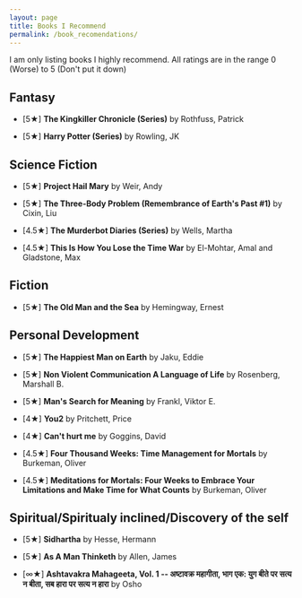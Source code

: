 ```yaml
---
layout: page
title: Books I Recommend
permalink: /book_recomendations/
---
```

I am only listing books I highly recommend. All ratings are in the range 0 (Worse) to 5 (Don't put it down)

## Fantasy
* [5★] **The Kingkiller Chronicle (Series)** by Rothfuss, Patrick

* [5★] **Harry Potter (Series)** by Rowling, JK


## Science Fiction
* [5★] **Project Hail Mary** by Weir, Andy

* [5★] **The Three-Body Problem (Remembrance of Earth's Past #1)** by Cixin, Liu
  
* [4.5★] **The Murderbot Diaries (Series)** by Wells, Martha

* [4.5★] **This Is How You Lose the Time War** by El-Mohtar, Amal and Gladstone, Max


## Fiction
* [5★] **The Old Man and the Sea** by Hemingway, Ernest
 

## Personal Development
* [5★] **The Happiest Man on Earth** by Jaku, Eddie
  
* [5★] **Non Violent Communication A Language of Life** by Rosenberg, Marshall B.
  
* [5★] **Man's Search for Meaning** by Frankl, Viktor E.

* [4★] **You2** by Pritchett, Price

* [4★] **Can't hurt me** by Goggins, David

* [4.5★] **Four Thousand Weeks: Time Management for Mortals** by Burkeman, Oliver 

* [4.5★] **Meditations for Mortals: Four Weeks to Embrace Your Limitations and Make Time for What Counts** by Burkeman, Oliver



## Spiritual/Spiritualy inclined/Discovery of the self

* [5★] **Sidhartha** by Hesse, Hermann

* [5★] **As A Man Thinketh** by Allen, James

* [∞★] **Ashtavakra Mahageeta, Vol. 1 -- अष्टावक्र महागीता, भाग एक: युग बीते पर सत्य न बीता, सब हारा पर सत्य न हारा** by Osho
